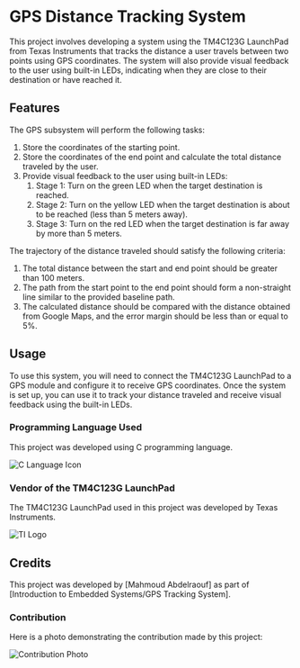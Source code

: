 # GPS Distance Tracking System

This project involves developing a system using the TM4C123G LaunchPad from Texas Instruments that tracks the distance a user travels between two points using GPS coordinates. The system will also provide visual feedback to the user using built-in LEDs, indicating when they are close to their destination or have reached it.

## Features

The GPS subsystem will perform the following tasks:

1. Store the coordinates of the starting point.
2. Store the coordinates of the end point and calculate the total distance traveled by the user.
3. Provide visual feedback to the user using built-in LEDs:
   1. Stage 1: Turn on the green LED when the target destination is reached.
   2. Stage 2: Turn on the yellow LED when the target destination is about to be reached (less than 5 meters away).
   3. Stage 3: Turn on the red LED when the target destination is far away by more than 5 meters.

The trajectory of the distance traveled should satisfy the following criteria:

1. The total distance between the start and end point should be greater than 100 meters.
2. The path from the start point to the end point should form a non-straight line similar to the provided baseline path.
3. The calculated distance should be compared with the distance obtained from Google Maps, and the error margin should be less than or equal to 5%.

## Usage

To use this system, you will need to connect the TM4C123G LaunchPad to a GPS module and configure it to receive GPS coordinates. Once the system is set up, you can use it to track your distance traveled and receive visual feedback using the built-in LEDs.

### Programming Language Used

This project was developed using C programming language.

![C Language Icon](https://img.icons8.com/color/48/000000/c-programming.png)

### Vendor of the TM4C123G LaunchPad

The TM4C123G LaunchPad used in this project was developed by Texas Instruments.

![TI Logo](https://www.ti.com/content/dam/ticom/images/logo/TI-Logo-Red-RGB.svg)

## Credits

This project was developed by [Mahmoud Abdelraouf] as part of [Introduction to Embedded Systems/GPS Tracking System].

### Contribution

Here is a photo demonstrating the contribution made by this project:

![Contribution Photo](https://www.parsintl.com/wp-content/uploads/2018/05/PARS-Intl-Logo-1.png)
